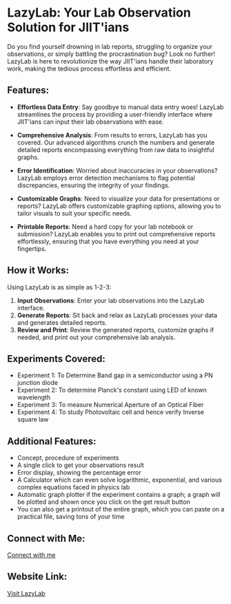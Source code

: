 # LazyLab: Your Lab Observation Solution for JIIT'ians

Do you find yourself drowning in lab reports, struggling to organize your observations, or simply battling the procrastination bug? Look no further! LazyLab is here to revolutionize the way JIIT'ians handle their laboratory work, making the tedious process effortless and efficient.

## Features:

- **Effortless Data Entry**: Say goodbye to manual data entry woes! LazyLab streamlines the process by providing a user-friendly interface where JIIT'ians can input their lab observations with ease.

- **Comprehensive Analysis**: From results to errors, LazyLab has you covered. Our advanced algorithms crunch the numbers and generate detailed reports encompassing everything from raw data to insightful graphs.

- **Error Identification**: Worried about inaccuracies in your observations? LazyLab employs error detection mechanisms to flag potential discrepancies, ensuring the integrity of your findings.

- **Customizable Graphs**: Need to visualize your data for presentations or reports? LazyLab offers customizable graphing options, allowing you to tailor visuals to suit your specific needs.

- **Printable Reports**: Need a hard copy for your lab notebook or submission? LazyLab enables you to print out comprehensive reports effortlessly, ensuring that you have everything you need at your fingertips.

## How it Works:

Using LazyLab is as simple as 1-2-3:

1. **Input Observations**: Enter your lab observations into the LazyLab interface.
2. **Generate Reports**: Sit back and relax as LazyLab processes your data and generates detailed reports.
3. **Review and Print**: Review the generated reports, customize graphs if needed, and print out your comprehensive lab analysis.

## Experiments Covered:

- Experiment 1: To Determine Band gap in a semiconductor using a PN junction diode
- Experiment 2: To determine Planck's constant using LED of known wavelength
- Experiment 3: To measure Numerical Aperture of an Optical Fiber
- Experiment 4: To study Photovoltaic cell and hence verify Inverse square law

## Additional Features:

- Concept, procedure of experiments
- A single click to get your observations result
- Error display, showing the percentage error
- A Calculator which can even solve logarithmic, exponential, and various complex equations faced in physics lab
- Automatic graph plotter if the experiment contains a graph; a graph will be plotted and shown once you click on the get result button
- You can also get a printout of the entire graph, which you can paste on a practical file, saving tons of your time

## Connect with Me:
[Connect with me](https://linktr.ee/Singh_Yasharth)

## Website Link:
[Visit LazyLab](https://yasharth-0910.github.io/Lab-Observation-Website/)
